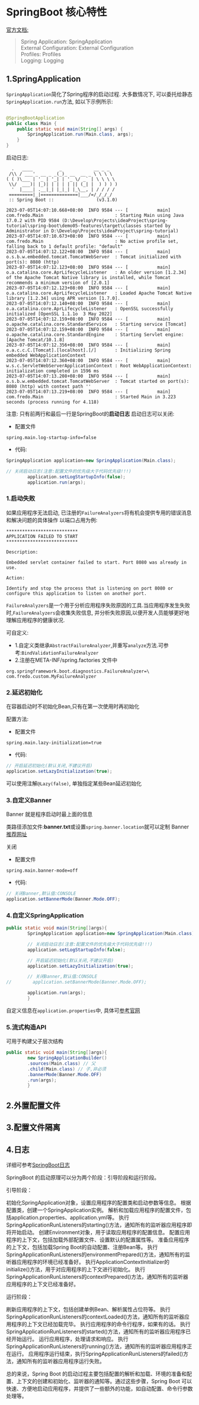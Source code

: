 # SpringBoot 核心特性

[官方文档:](https://docs.spring.io/spring-boot/docs/current/reference/html/features.html)

> Spring Application: SpringApplication <br/>
> External Configuration: External Configuration <br/>
> Profiles: Profiles <br/>
> Logging: Logging

## 1.SpringApplication

`SpringApplication`简化了Spring程序的启动过程.
大多数情况下, 可以委托给静态`SpringApplication.run`方法, 如以下示例所示:

```java

@SpringBootApplication
public class Main {
    public static void main(String[] args) {
        SpringApplication.run(Main.class, args);
    }
}
```

启动日志:

```text
  .   ____          _            __ _ _
 /\\ / ___'_ __ _ _(_)_ __  __ _ \ \ \ \
( ( )\___ | '_ | '_| | '_ \/ _` | \ \ \ \
 \\/  ___)| |_)| | | | | || (_| |  ) ) ) )
  '  |____| .__|_| |_|_| |_\__, | / / / /
 =========|_|==============|___/=/_/_/_/
 :: Spring Boot ::                (v3.1.0)

2023-07-05T14:07:10.668+08:00  INFO 9584 --- [           main] com.fredo.Main                           : Starting Main using Java 17.0.2 with PID 9584 (D:\Develop\Projects\ideaProject\spring-tutorial\spring-boot\demo05-features\target\classes started by Administrator in D:\Develop\Projects\ideaProject\spring-tutorial)
2023-07-05T14:07:10.673+08:00  INFO 9584 --- [           main] com.fredo.Main                           : No active profile set, falling back to 1 default profile: "default"
2023-07-05T14:07:12.122+08:00  INFO 9584 --- [           main] o.s.b.w.embedded.tomcat.TomcatWebServer  : Tomcat initialized with port(s): 8080 (http)
2023-07-05T14:07:12.123+08:00  INFO 9584 --- [           main] o.a.catalina.core.AprLifecycleListener   : An older version [1.2.34] of the Apache Tomcat Native library is installed, while Tomcat recommends a minimum version of [2.0.1]
2023-07-05T14:07:12.123+08:00  INFO 9584 --- [           main] o.a.catalina.core.AprLifecycleListener   : Loaded Apache Tomcat Native library [1.2.34] using APR version [1.7.0].
2023-07-05T14:07:12.140+08:00  INFO 9584 --- [           main] o.a.catalina.core.AprLifecycleListener   : OpenSSL successfully initialized [OpenSSL 1.1.1o  3 May 2022]
2023-07-05T14:07:12.159+08:00  INFO 9584 --- [           main] o.apache.catalina.core.StandardService   : Starting service [Tomcat]
2023-07-05T14:07:12.159+08:00  INFO 9584 --- [           main] o.apache.catalina.core.StandardEngine    : Starting Servlet engine: [Apache Tomcat/10.1.8]
2023-07-05T14:07:12.356+08:00  INFO 9584 --- [           main] o.a.c.c.C.[Tomcat].[localhost].[/]       : Initializing Spring embedded WebApplicationContext
2023-07-05T14:07:12.360+08:00  INFO 9584 --- [           main] w.s.c.ServletWebServerApplicationContext : Root WebApplicationContext: initialization completed in 1596 ms
2023-07-05T14:07:13.208+08:00  INFO 9584 --- [           main] o.s.b.w.embedded.tomcat.TomcatWebServer  : Tomcat started on port(s): 8080 (http) with context path ''
2023-07-05T14:07:13.219+08:00  INFO 9584 --- [           main] com.fredo.Main                           : Started Main in 3.223 seconds (process running for 4.118)
```

注意: 只有前两行和最后一行是SpringBoot的**启动日志**
启动日志可以关闭:

- 配置文件

```properties
spring.main.log-startup-info=false
```

- 代码:

```java
SpringApplication application=new SpringApplication(Main.class);

// 关闭启动日志(注意:配置文件的优先级大于代码优先级!!!)
        application.setLogStartupInfo(false);
        application.run(args);
```

### 1.启动失败

如果应用程序无法启动, 已注册的`FailureAnalyzers`将有机会提供专用的错误消息和解决问题的具体操作
以端口占用为例:

```text
***************************
APPLICATION FAILED TO START
***************************

Description:

Embedded servlet container failed to start. Port 8080 was already in use.

Action:

Identify and stop the process that is listening on port 8080 or configure this application to listen on another port.
```

`FailureAnalyzers`是一个用于分析应用程序失败原因的工具.当应用程序发生失败时,`FailureAnalyzers`会收集失败信息,
并分析失败原因,以便开发人员能够更好地理解应用程序的健康状况.

可自定义:

- 1.自定义类继承`AbstractFailureAnalyzer`,并重写`analyze`方法.可参考:`BindValidationFailureAnalyzer`
- 2.注册在META-INF/spring.factories 文件中

```text
org.springframework.boot.diagnostics.FailureAnalyzer=\
com.fredo.custom.MyFailureAnalyzer
```

### 2.延迟初始化

在容器启动时不初始化Bean,只有在第一次使用时再初始化

配置方法:

- 配置文件

```properties
spring.main.lazy-initialization=true
```

- 代码:

```java
// 开启延迟初始化(默认关闭,不建议开启)
application.setLazyInitialization(true);
```

可以使用注解`@Lazy(false)`, 单独指定某些Bean延迟初始化

### 3.自定义Banner

Banner 就是程序启动时最上面的信息

类路径添加文件:**banner.txt**或设置`spring.banner.location`就可以定制 Banner
[推荐网址](https://www.bootschool.net/ascii)

关闭

- 配置文件

````properties
spring.main.banner-mode=off
````

- 代码:

```java
// 关闭Banner,默认值:CONSOLE
application.setBannerMode(Banner.Mode.OFF);
```

### 4.自定义SpringApplication

```java
public static void main(String[]args){
        SpringApplication application=new SpringApplication(Main.class);

        // 关闭启动日志(注意:配置文件的优先级大于代码优先级!!!)
        application.setLogStartupInfo(false);

        // 开启延迟初始化(默认关闭,不建议开启)
        application.setLazyInitialization(true);

        // 关闭Banner,默认值:CONSOLE
//        application.setBannerMode(Banner.Mode.OFF);

        application.run(args);
        }
```

自定义信息在`application.properties`中,
具体可[参考官网](https://docs.spring.io/spring-boot/docs/current/reference/html/features.html#features.external-config)

### 5.流式构造API

可用于构建父子层次结构

```java
public static void main(String[]args){
        new SpringApplicationBuilder()
        .sources(Main.class) // 父
        .child(Main.class) // 子,非必须
        .bannerMode(Banner.Mode.OFF)
        .run(args);
        }
```

## 2.外置配置文件

## 3.配置文件隔离

## 4.日志

详细可参考[SpringBoot日志](https://blog.fu-jw.com/posts/4275e528.html)

SpringBoot 的启动原理可以分为两个阶段：引导阶段和运行阶段。

引导阶段：

初始化SpringApplication对象，设置应用程序的配置类和启动参数等信息。
根据配置类，创建一个SpringApplication实例。
解析和加载应用程序的配置文件，包括application.properties、application.yml等。
执行SpringApplicationRunListeners的starting()方法，通知所有的监听器应用程序即将开始启动。
创建Environment对象，用于读取应用程序的配置信息。
配置应用程序的上下文，包括加载外部配置文件、设置默认的配置属性等。
准备应用程序的上下文，包括加载Spring Boot的自动配置、注册Bean等。
执行SpringApplicationRunListeners的environmentPrepared()方法，通知所有的监听器应用程序的环境已经准备好。
执行ApplicationContextInitializer的initialize()方法，用于对应用程序的上下文进行初始化。
执行SpringApplicationRunListeners的contextPrepared()方法，通知所有的监听器应用程序的上下文已经准备好。

运行阶段：

刷新应用程序的上下文，包括创建单例Bean、解析属性占位符等。
执行SpringApplicationRunListeners的contextLoaded()方法，通知所有的监听器应用程序的上下文已经加载完毕。
执行应用程序的命令行程序，如果有的话。
执行SpringApplicationRunListeners的started()方法，通知所有的监听器应用程序已经开始运行。
运行应用程序，处理请求和响应。
执行SpringApplicationRunListeners的running()方法，通知所有的监听器应用程序正在运行。
应用程序运行结束，执行SpringApplicationRunListeners的failed()方法，通知所有的监听器应用程序运行失败。

总的来说，Spring Boot 的启动过程主要包括配置的解析和加载、环境的准备和配置、上下文的创建和初始化、监听器的通知等。通过这些步骤，Spring
Boot 可以快速、方便地启动应用程序，并提供了一些额外的功能，如自动配置、命令行参数处理等。






 